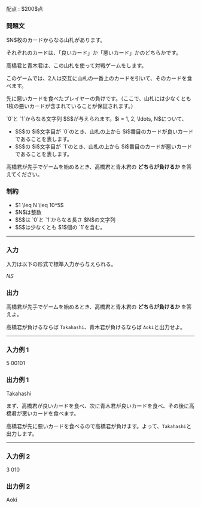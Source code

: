 
<div>

<span>

<span>

<p>
配点 : $200$点
</p>

<div>

<section>

### **問題文**

<p>
$N$枚のカードからなる山札があります。

それぞれのカードは、「良いカード」か「悪いカード」かのどちらかです。
</p>

<p>
高橋君と青木君は、この山札を使って対戦ゲームをします。

このゲームでは、$2$人は交互に山札の一番上のカードを引いて、そのカードを食べます。

先に悪いカードを食べたプレイヤーの負けです。（ここで、山札には少なくとも $1$枚の悪いカードが含まれていることが保証されます。）
</p>

<p>
`0`と `1`からなる文字列 $S$が与えられます。$i = 1, 2, \ldots, N$について、
</p>

<ul>

<li>
$S$の $i$文字目が `0`のとき、山札の上から $i$番目のカードが良いカードであることを表します。
</li>

<li>
$S$の $i$文字目が `1`のとき、山札の上から $i$番目のカードが悪いカードであることを表します。
</li>

</ul>

<p>
高橋君が先手でゲームを始めるとき、高橋君と青木君の
<strong>
どちらが負けるか
</strong>
を答えてください。
</p>

</section>

</div>

<div>

<section>

### **制約**

<ul>

<li>
$1 \leq N \leq 10^5$
</li>

<li>
$N$は整数
</li>

<li>
$S$は `0`と `1`からなる長さ $N$の文字列
</li>

<li>
$S$は少なくとも $1$個の `1`を含む。
</li>

</ul>

</section>

</div>

---

<div>

<div>

<section>

### **入力**

<p>
入力は以下の形式で標準入力から与えられる。
</p>

<div>

$N$$S$
</div>

</section>

</div>

<div>

<section>

### **出力**

<p>
高橋君が先手でゲームを始めるとき、高橋君と青木君の
<strong>
どちらが負けるか
</strong>
を答えよ。

高橋君が負けるならば `Takahashi`、青木君が負けるならば `Aoki`と出力せよ。
</p>

</section>

</div>

</div>

---

<div>

<section>

### **入力例 1**

<div>

5
00101

</div>

</section>

</div>

<div>

<section>

### **出力例 1**

<div>

Takahashi

</div>

<p>
まず、高橋君が良いカードを食べ、次に青木君が良いカードを食べ、その後に高橋君が悪いカードを食べます。

高橋君が先に悪いカードを食べるので高橋君が負けます。よって、`Takahashi`と出力します。
</p>

</section>

</div>

---

<div>

<section>

### **入力例 2**

<div>

3
010

</div>

</section>

</div>

<div>

<section>

### **出力例 2**

<div>

Aoki

</div>

</section>

</div>

</span>

</span>

</div>
